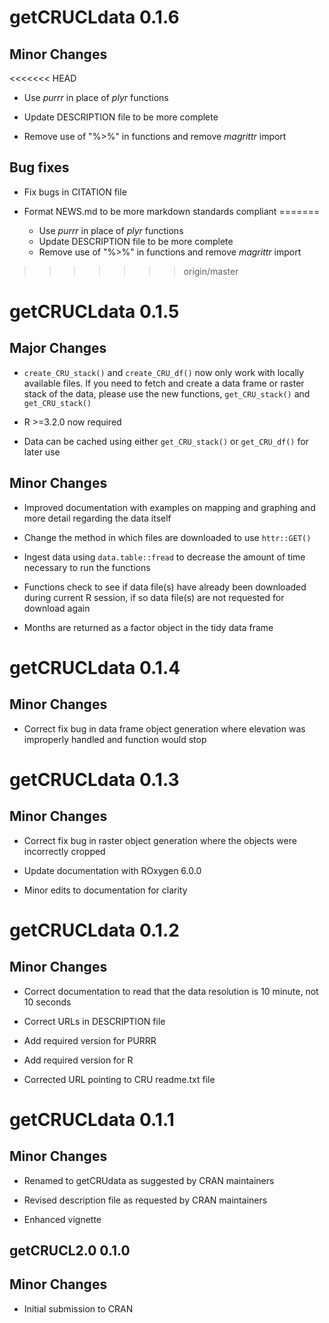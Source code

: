 
# getCRUCLdata 0.1.6

## Minor Changes
<<<<<<< HEAD
- Use _purrr_ in place of _plyr_ functions

- Update DESCRIPTION file to be more complete

- Remove use of "%>%" in functions and remove _magrittr_ import

## Bug fixes

- Fix bugs in CITATION file

- Format NEWS.md to be more markdown standards compliant
=======

  * Use _purrr_ in place of _plyr_ functions  
  * Update DESCRIPTION file to be more complete  
  * Remove use of "%>%" in functions and remove _magrittr_ import  
>>>>>>> origin/master

# getCRUCLdata 0.1.5

## Major Changes

- `create_CRU_stack()` and `create_CRU_df()` now only work with locally
 available files. If you need to fetch and create a data frame or raster stack
 of the data, please use the new functions, `get_CRU_stack()` and
 `get_CRU_stack()`

- R >=3.2.0 now required

- Data can be cached using either `get_CRU_stack()` or `get_CRU_df()` for later
 use

## Minor Changes

- Improved documentation with examples on mapping and graphing and more detail regarding the data itself

- Change the method in which files are downloaded to use `httr::GET()`

- Ingest data using `data.table::fread` to decrease the amount of time necessary to run the functions

- Functions check to see if data file(s) have already been downloaded during current R session, if so data file(s) are not requested for download again

- Months are returned as a factor object in the tidy data frame

# getCRUCLdata 0.1.4

## Minor Changes

- Correct fix bug in data frame object generation where elevation was improperly handled and function would stop

# getCRUCLdata 0.1.3

## Minor Changes

- Correct fix bug in raster object generation where the objects were incorrectly cropped

- Update documentation with ROxygen 6.0.0

- Minor edits to documentation for clarity

# getCRUCLdata 0.1.2

## Minor Changes

- Correct documentation to read that the data resolution is 10 minute, not 10 seconds

- Correct URLs in DESCRIPTION file

- Add required version for PURRR

- Add required version for R

- Corrected URL pointing to CRU readme.txt file

# getCRUCLdata 0.1.1

## Minor Changes

- Renamed to getCRUdata as suggested by CRAN maintainers

- Revised description file as requested by CRAN maintainers

- Enhanced vignette

## getCRUCL2.0 0.1.0

## Minor Changes

- Initial submission to CRAN
